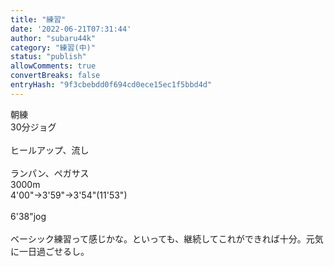 ```yaml
---
title: "練習"
date: '2022-06-21T07:31:44'
author: "subaru44k"
category: "練習(中)"
status: "publish"
allowComments: true
convertBreaks: false
entryHash: "9f3cbebdd0f694cd0ece15ec1f5bbd4d"
---
```

朝練<br>
30分ジョグ<br>
<br>
ヒールアップ、流し<br>
<br>
ランパン、ペガサス<br>
3000m<br>
4'00"→3'59"→3'54"(11'53")<br>
<br>
6'38"jog<br>
<br>
ベーシック練習って感じかな。といっても、継続してこれができれば十分。元気に一日過ごせるし。
